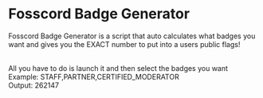 # Fosscord Badge Generator
Fosscord Badge Generator is a script that auto calculates what badges you want and gives you the EXACT number to put into a users public flags!<br><br>

All you have to do is launch it and then select the badges you want<br>
Example: STAFF,PARTNER,CERTIFIED_MODERATOR<br>
Output: 262147

